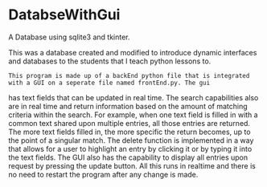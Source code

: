 # DatabseWithGui
A Database using sqlite3 and tkinter.

This was a database created and modified to introduce dynamic interfaces and databases to the students that I teach python 
lessons to.

    This program is made up of a backEnd python file that is integrated with a GUI on a seperate file named frontEnd.py. The gui
has text fields that can be updated in real time. 
    The search capabilities also are in real time and return information 
based on the amount of matching criteria within the search. For example, when one text field is filled in with a common 
text shared upon multiple entries, all those entries are returned. The more text fields filled in, the more specific the return 
becomes, up to the point of a singular match.
    The delete function is implemented in a way that allows for a user to highlight an entry by clicking it or by typing it into the text fields.
    The GUI also has the capability to display all entries upon request by pressing the update button.
    All this runs in realtime and there is no need to restart the program after any change is made.
